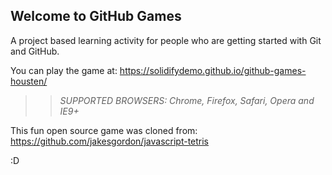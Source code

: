 ## Welcome to GitHub Games

A project based learning activity for people who are getting started with Git and GitHub.

You can play the game at: https://solidifydemo.github.io/github-games-housten/

>> _*SUPPORTED BROWSERS*: Chrome, Firefox, Safari, Opera and IE9+_

This fun open source game was cloned from: https://github.com/jakesgordon/javascript-tetris

:D
